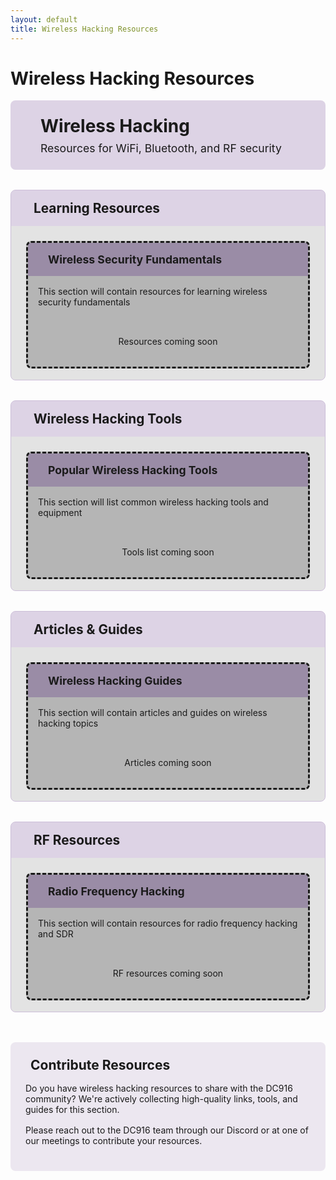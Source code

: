 ```yaml
---
layout: default
title: Wireless Hacking Resources
---
```


# Wireless Hacking Resources

<div class="resource-header">
  <div class="resource-icon">
    <i class="fas fa-wifi"></i>
  </div>
  <div class="resource-title">
    <h1>Wireless Hacking</h1>
    <p>Resources for WiFi, Bluetooth, and RF security</p>
  </div>
</div>

<div class="resource-content">
  <div class="resource-section">
    <div class="section-header collapsible">
      <h2><i class="fas fa-book"></i> Learning Resources</h2>
      <i class="fas fa-chevron-down toggle-icon"></i>
    </div>
    <div class="section-content">
      <div class="resource-cards">
        <div class="resource-card placeholder-card">
          <div class="card-header">
            <i class="fas fa-graduation-cap"></i>
            <h3>Wireless Security Fundamentals</h3>
          </div>
          <div class="card-content">
            <p>This section will contain resources for learning wireless security fundamentals</p>
            <div class="placeholder-message">
              <i class="fas fa-wifi"></i>
              <span>Resources coming soon</span>
            </div>
          </div>
        </div>
      </div>
    </div>
  </div>
  
  <div class="resource-section">
    <div class="section-header collapsible">
      <h2><i class="fas fa-tools"></i> Wireless Hacking Tools</h2>
      <i class="fas fa-chevron-down toggle-icon"></i>
    </div>
    <div class="section-content">
      <div class="resource-cards">
        <div class="resource-card placeholder-card">
          <div class="card-header">
            <i class="fas fa-tools"></i>
            <h3>Popular Wireless Hacking Tools</h3>
          </div>
          <div class="card-content">
            <p>This section will list common wireless hacking tools and equipment</p>
            <div class="placeholder-message">
              <i class="fas fa-wifi"></i>
              <span>Tools list coming soon</span>
            </div>
          </div>
        </div>
      </div>
    </div>
  </div>
  
  <div class="resource-section">
    <div class="section-header collapsible">
      <h2><i class="fas fa-newspaper"></i> Articles & Guides</h2>
      <i class="fas fa-chevron-down toggle-icon"></i>
    </div>
    <div class="section-content">
      <div class="resource-cards">
        <div class="resource-card placeholder-card">
          <div class="card-header">
            <i class="fas fa-file-alt"></i>
            <h3>Wireless Hacking Guides</h3>
          </div>
          <div class="card-content">
            <p>This section will contain articles and guides on wireless hacking topics</p>
            <div class="placeholder-message">
              <i class="fas fa-wifi"></i>
              <span>Articles coming soon</span>
            </div>
          </div>
        </div>
      </div>
    </div>
  </div>
  
  <div class="resource-section">
    <div class="section-header collapsible">
      <h2><i class="fas fa-broadcast-tower"></i> RF Resources</h2>
      <i class="fas fa-chevron-down toggle-icon"></i>
    </div>
    <div class="section-content">
      <div class="resource-cards">
        <div class="resource-card placeholder-card">
          <div class="card-header">
            <i class="fas fa-satellite-dish"></i>
            <h3>Radio Frequency Hacking</h3>
          </div>
          <div class="card-content">
            <p>This section will contain resources for radio frequency hacking and SDR</p>
            <div class="placeholder-message">
              <i class="fas fa-broadcast-tower"></i>
              <span>RF resources coming soon</span>
            </div>
          </div>
        </div>
      </div>
    </div>
  </div>
</div>

<div class="contribute-section">
  <h2><i class="fas fa-hands-helping"></i> Contribute Resources</h2>
  <p>
    Do you have wireless hacking resources to share with the DC916 community? We're actively collecting high-quality links, tools, and guides for this section.
  </p>
  <p>
    Please reach out to the DC916 team through our <a href="https://discord.gg/Dkn5DZTaGh" target="_blank">Discord</a> or at one of our meetings to contribute your resources.
  </p>
</div>

<style>
/* Resource Page Styles */
.resource-header {
  display: flex;
  align-items: center;
  margin-bottom: 2rem;
  background: rgba(91, 43, 130, 0.2);
  padding: 1.5rem;
  border-radius: 8px;
  border-left: 4px solid var(--conifer);
}

.resource-icon {
  font-size: 3rem;
  color: var(--conifer);
  margin-right: 1.5rem;
}

.resource-title h1 {
  margin: 0 0 0.5rem 0;
  color: var(--conifer);
}

.resource-title p {
  margin: 0;
  color: var(--kings-silver);
  font-size: 1.1rem;
}

.resource-content {
  margin-bottom: 2rem;
}

.resource-section {
  margin-bottom: 2rem;
  border: 1px solid rgba(91, 43, 130, 0.3);
  border-radius: 8px;
  overflow: hidden;
}

/* Collapsible Section Styles */
.section-header {
  display: flex;
  justify-content: space-between;
  align-items: center;
  padding: 1rem 1.5rem;
  background: rgba(91, 43, 130, 0.2);
  cursor: pointer;
  transition: all 0.3s ease;
}

.section-header:hover {
  background: rgba(91, 43, 130, 0.3);
}

.section-header h2 {
  color: var(--kings-silver);
  margin: 0;
  font-size: 1.3rem;
  display: flex;
  align-items: center;
}

.section-header h2 i {
  margin-right: 0.75rem;
  color: var(--conifer);
}

.toggle-icon {
  color: var(--conifer);
  font-size: 1.2rem;
  transition: transform 0.3s ease;
}

.section-header.active .toggle-icon {
  transform: rotate(180deg);
}

.section-content {
  padding: 1.5rem;
  background: rgba(0, 0, 0, 0.1);
}

/* Resource Cards Styles */
.resource-cards {
  display: grid;
  grid-template-columns: repeat(auto-fill, minmax(300px, 1fr));
  gap: 1.5rem;
}

.resource-card {
  background: rgba(0, 0, 0, 0.2);
  border: 1px solid var(--kings-purple);
  border-radius: 8px;
  overflow: hidden;
  transition: all 0.3s ease;
  height: 100%;
  display: flex;
  flex-direction: column;
}

.resource-card:hover {
  transform: translateY(-5px);
  box-shadow: 0 10px 20px rgba(0, 0, 0, 0.3);
  border-color: var(--conifer);
}

.card-header {
  background: rgba(91, 43, 130, 0.3);
  padding: 1rem;
  display: flex;
  align-items: center;
}

.card-header i {
  font-size: 1.5rem;
  color: var(--conifer);
  margin-right: 1rem;
}

.card-header h3 {
  margin: 0;
  color: var(--kings-silver);
  font-size: 1.1rem;
}

.card-content {
  padding: 1rem;
  flex-grow: 1;
  display: flex;
  flex-direction: column;
}

.card-content p {
  color: var(--terminal-text);
  margin: 0 0 1rem 0;
}

.resource-link {
  display: inline-flex;
  align-items: center;
  background: var(--kings-purple);
  color: var(--terminal-text);
  padding: 0.5rem 1rem;
  border-radius: 4px;
  text-decoration: none;
  transition: all 0.3s ease;
  margin-top: auto;
}

.resource-link:hover {
  background: var(--conifer);
  color: var(--terminal-background);
}

.resource-link i {
  margin-right: 0.5rem;
}

/* Placeholder Styles */
.placeholder-card {
  border-style: dashed;
}

.placeholder-message {
  display: flex;
  flex-direction: column;
  align-items: center;
  padding: 1rem;
  color: var(--kings-silver);
  text-align: center;
  margin-top: auto;
}

.placeholder-message i {
  font-size: 2rem;
  margin-bottom: 0.5rem;
  opacity: 0.7;
}

/* Contribute Section */
.contribute-section {
  background: rgba(91, 43, 130, 0.1);
  border: 1px dashed var(--kings-purple);
  border-radius: 8px;
  padding: 1.5rem;
  margin-top: 3rem;
}

.contribute-section h2 {
  color: var(--conifer);
  margin-top: 0;
  margin-bottom: 1rem;
}

.contribute-section h2 i {
  margin-right: 0.5rem;
}

.contribute-section p {
  color: var(--terminal-text);
  margin-bottom: 1rem;
}

.contribute-section a {
  color: var(--conifer);
  text-decoration: none;
  transition: all 0.3s ease;
}

.contribute-section a:hover {
  text-decoration: underline;
}

/* Responsive Styles */
@media (max-width: 768px) {
  .resource-header {
    flex-direction: column;
    text-align: center;
  }
  
  .resource-icon {
    margin-right: 0;
    margin-bottom: 1rem;
  }
  
  .resource-cards {
    grid-template-columns: 1fr;
  }
}
</style>

<script>
document.addEventListener('DOMContentLoaded', function() {
  // Initialize all sections as expanded
  const sections = document.querySelectorAll('.section-header');
  
  sections.forEach(section => {
    // Add active class to all sections initially
    section.classList.add('active');
    
    // Add click event listener
    section.addEventListener('click', function() {
      this.classList.toggle('active');
      
      // Toggle the visibility of the content
      const content = this.nextElementSibling;
      if (this.classList.contains('active')) {
        content.style.maxHeight = content.scrollHeight + "px";
      } else {
        content.style.maxHeight = "0";
      }
    });
    
    // Set initial state (expanded)
    const content = section.nextElementSibling;
    content.style.maxHeight = content.scrollHeight + "px";
    content.style.overflow = "hidden";
    content.style.transition = "max-height 0.3s ease";
  });
});
</script>
